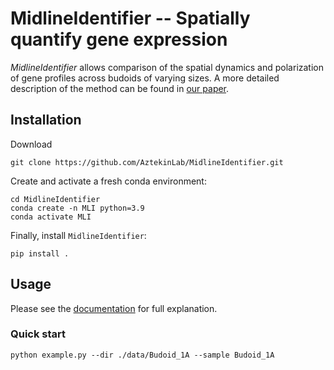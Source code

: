 # MidlineIdentifier -- Spatially quantify gene expression
*MidlineIdentifier* allows comparison of the spatial dynamics and polarization of gene profiles across budoids of varying sizes. A more detailed description of the method can be found in [our paper](https://doi.org/).

<!---[Schematics](./figs/Schematics.png)-->


## Installation

Download
```console
git clone https://github.com/AztekinLab/MidlineIdentifier.git
```

Create and activate a fresh conda environment:
```console
cd MidlineIdentifier
conda create -n MLI python=3.9
conda activate MLI
```

Finally, install `MidlineIdentifier`:
```console
pip install .
```


## Usage
Please see the [documentation](https://midlineidentifier.readthedocs.io/en/latest/) for full explanation.

### Quick start
```console
python example.py --dir ./data/Budoid_1A --sample Budoid_1A
```
